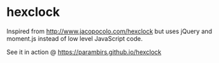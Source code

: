 # hexclock

Inspired from http://www.jacopocolo.com/hexclock but uses jQuery and moment.js instead of low level JavaScript code.

See it in action @ https://parambirs.github.io/hexclock
